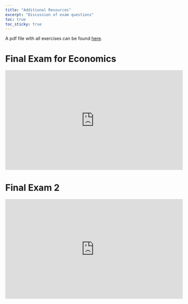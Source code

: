 ```yaml
---
title: "Additional Resources"
excerpt: "Discussion of exam questions"
toc: true
toc_sticky: true
---
```


<script src="https://unpkg.com/vanilla-back-to-top@7.2.1/dist/vanilla-back-to-top.min.js"></script>
<script>addBackToTop()</script>

A pdf file with all exercises can be found <a href="https://lazarskiopencourses.github.io/courses/mathematics_for_economics/exercises.pdf" target="_blank">here</a>.

# Final Exam for Economics

<iframe width="560" height="315" src="https://youtube.com/embed/DTZdQ2Y1J7I" title="YouTube video player" frameborder="0" allow="accelerometer; autoplay; clipboard-write; encrypted-media; gyroscope; picture-in-picture" allowfullscreen></iframe>

# Final Exam 2

<iframe width="560" height="315" src="https://youtube.com/embed/M0OmAteiHsE" title="YouTube video player" frameborder="0" allow="accelerometer; autoplay; clipboard-write; encrypted-media; gyroscope; picture-in-picture" allowfullscreen></iframe>
